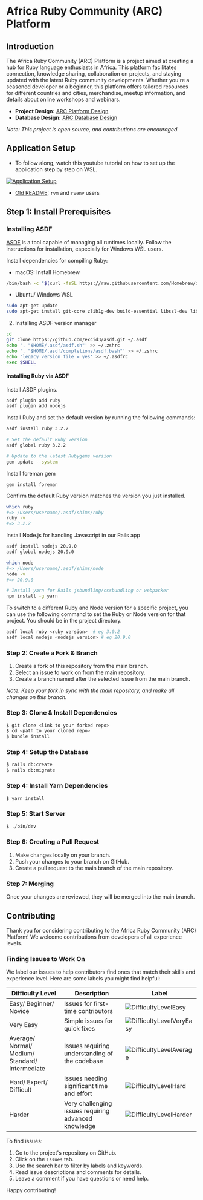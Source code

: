 # Africa Ruby Community (ARC) Platform

## Introduction
The Africa Ruby Community (ARC) Platform is a project aimed at creating a hub for Ruby language enthusiasts in Africa. This platform facilitates connection, knowledge sharing, collaboration on projects, and staying updated with the latest Ruby community developments. Whether you're a seasoned developer or a beginner, this platform offers tailored resources for different countries and cities, merchandise, meetup information, and details about online workshops and webinars.

- **Project Design:** [ARC Platform Design](https://still-snowflake-8822.animaapp.io/)
- **Database Design:** [ARC Database Design](https://dbdiagram.io/d/62afab7c9921fe2a96397c1e)

*Note: This project is open source, and contributions are encouraged.*

## Application Setup
- To follow along, watch this youtube tutorial on how to set up the application step by step on WSL.

[![Application Setup](https://img.youtube.com/vi/-mz76HidnGA/0.jpg)](https://www.youtube.com/watch?v=-mz76HidnGA)

- [Old README](./README.md): `rvm` and `rvenv` users

## Step 1: Install Prerequisites

### Installing ASDF


[ASDF](https://asdf-vm.com/) is a tool capable of managing all runtimes locally. Follow the instructions for installation, especially for Windows WSL users.

Install dependencies for compiling Ruby:

* macOS: Install Homebrew

```sh
/bin/bash -c "$(curl -fsSL https://raw.githubusercontent.com/Homebrew/install/HEAD/install.sh)"
```

* Ubuntu/ Windows WSL

```sh
sudo apt-get update
sudo apt-get install git-core zlib1g-dev build-essential libssl-dev libreadline-dev libyaml-dev libsqlite3-dev sqlite3 libxml2-dev libxslt1-dev libcurl4-openssl-dev software-properties-common libffi-dev
```

2. Installing ASDF version manager

```sh
cd
git clone https://github.com/excid3/asdf.git ~/.asdf
echo '. "$HOME/.asdf/asdf.sh"' >> ~/.zshrc
echo '. "$HOME/.asdf/completions/asdf.bash"' >> ~/.zshrc
echo 'legacy_version_file = yes' >> ~/.asdfrc
exec $SHELL
```

#### Installing Ruby via ASDF
Install ASDF plugins.

```sh
asdf plugin add ruby
asdf plugin add nodejs
```

Install Ruby and set the default version by running the following commands:

```sh
asdf install ruby 3.2.2 

# Set the default Ruby version
asdf global ruby 3.2.2 

# Update to the latest Rubygems version
gem update --system
```

Install foreman gem

```shell
gem install foreman
```

Confirm the default Ruby version matches the version you just installed.

```sh
which ruby
#=> /Users/username/.asdf/shims/ruby
ruby -v
#=> 3.2.2
```

Install Node.js for handling Javascript in our Rails app

```sh
asdf install nodejs 20.9.0
asdf global nodejs 20.9.0

which node
#=> /Users/username/.asdf/shims/node
node -v
#=> 20.9.0

# Install yarn for Rails jsbundling/cssbundling or webpacker
npm install -g yarn
```

To switch to a different Ruby and Node version for a specific project, you can use the following command to set the Ruby or Node version for that project. You should be in the project directory.

```sh
asdf local ruby <ruby version>  # eg 3.0.2
asdf local nodejs <nodejs version> # eg 20.9.0
```

### Step 2: Create a Fork & Branch

1. Create a fork of this repository from the main branch.
2. Select an issue to work on from the main repository.
3. Create a branch named after the selected issue from the main branch.

*Note: Keep your fork in sync with the main repository, and make all changes on this branch.*

### Step 3: Clone & Install Dependencies

```sh
$ git clone <link to your forked repo>
$ cd <path to your cloned repo>
$ bundle install
```

### Step 4: Setup the Database

```sh
$ rails db:create
$ rails db:migrate
```

### Step 4: Install Yarn Dependencies

```sh
$ yarn install
```

### Step 5: Start Server

```sh
$ ./bin/dev
```

### Step 6: Creating a Pull Request

1. Make changes locally on your branch.
2. Push your changes to your branch on GitHub.
3. Create a pull request to the main branch of the main repository.

### Step 7: Merging

Once your changes are reviewed, they will be merged into the main branch.

## Contributing

Thank you for considering contributing to the Africa Ruby Community (ARC) Platform! We welcome contributions from developers of all experience levels.

### Finding Issues to Work On

We label our issues to help contributors find ones that match their skills and experience level. Here are some labels you might find helpful:

| Difficulty Level | Description | Label |
| ----------------- | ----------- | ----- |
| Easy/ Beginner/ Novice | Issues for first-time contributors | ![DifficultyLevelEasy](https://img.shields.io/badge/DifficultyLevelEasy-green.svg?style=for-the-badge) |
| Very Easy | Simple issues for quick fixes | ![DifficultyLevelVeryEasy](https://img.shields.io/badge/DifficultyLevelVeryEasy-619B16?style=for-the-badge) |
| Average/ Normal/ Medium/ Standard/ Intermediate | Issues requiring understanding of the codebase | ![DifficultyLevelAverage](https://img.shields.io/badge/DifficultyLevelAverage-DAD22C?style=for-the-badge&color=fbca04) |
| Hard/ Expert/ Difficult | Issues needing significant time and effort | ![DifficultyLevelHard](https://img.shields.io/badge/DifficultyLevelHard-E1803C?style=for-the-badge&color=d93f0b) |
| Harder | Very challenging issues requiring advanced knowledge | ![DifficultyLevelHarder](https://img.shields.io/badge/DifficultyLevelHarder-C70039?style=for-the-badge) |

To find issues:

1. Go to the project's repository on GitHub.
2. Click on the `Issues` tab.
3. Use the search bar to filter by labels and keywords.
4. Read issue descriptions and comments for details.
5. Leave a comment if you have questions or need help.

Happy contributing!
